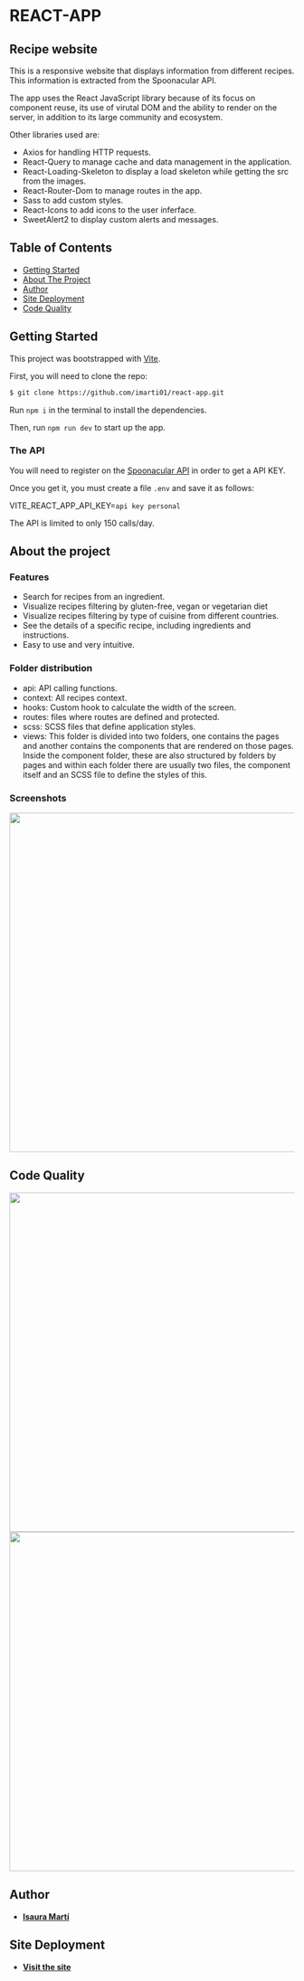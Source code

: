 # REACT-APP <!-- omit in toc -->

## Recipe website

This is a responsive website that displays information from different recipes. This information is extracted from the Spoonacular API.

The app uses the React JavaScript library because of its focus on component reuse, its use of virutal DOM and the ability to render on the server, in addition to its large community and ecosystem.

Other libraries used are:

- Axios for handling HTTP requests.
- React-Query to manage cache and data management in the application.
- React-Loading-Skeleton to display a load skeleton while getting the src from the images.
- React-Router-Dom to manage routes in the app.
- Sass to add custom styles.
- React-Icons to add icons to the user inferface.
- SweetAlert2 to display custom alerts and messages.

## Table of Contents <!-- omit in toc -->

- [Getting Started](#getting-started)
- [About The Project](#About-the-project)
- [Author](#author)
- [Site Deployment](#Site-Deployment)
- [Code Quality](#Code-Quality)

## Getting Started

This project was bootstrapped with [Vite](https://vitejs.dev/guide/).

First, you will need to clone the repo:

```bash
$ git clone https://github.com/imarti01/react-app.git
```

Run `npm i` in the terminal to install the dependencies.

Then, run `npm run dev` to start up the app.

### The API

You will need to register on the [Spoonacular API](https://spoonacular.com/food-api) in order to get a API KEY.

Once you get it, you must create a file `.env` and save it as follows:

VITE_REACT_APP_API_KEY=`api key personal`

The API is limited to only 150 calls/day.

## About the project

### Features

- Search for recipes from an ingredient.
- Visualize recipes filtering by gluten-free, vegan or vegetarian diet
- Visualize recipes filtering by type of cuisine from different countries.
- See the details of a specific recipe, including ingredients and instructions.
- Easy to use and very intuitive.

### Folder distribution

- api: API calling functions.
- context: All recipes context.
- hooks: Custom hook to calculate the width of the screen.
- routes: files where routes are defined and protected.
- scss: SCSS files that define application styles.
- views: This folder is divided into two folders, one contains the pages and another contains the components that are rendered on those pages. Inside the component folder, these are also structured by folders by pages and within each folder there are usually two files, the component itself and an SCSS file to define the styles of this.

### Screenshots

<img src='https://res.cloudinary.com/duokspzx0/image/upload/v1681206830/recipes/screenshots_didvuc.png' width='600'>

## Code Quality

<img src='https://res.cloudinary.com/duokspzx0/image/upload/v1681206155/recipes/sonarcloudReview_o7fqau.png' width='600'>
<img src='https://res.cloudinary.com/duokspzx0/image/upload/v1681206155/recipes/codefactorReview_z7d5m7.png' width='600'>

## Author

- **[Isaura Martí](https://github.com/imarti01)**

## Site Deployment

- **[Visit the site](https://main--meek-crostata-64b0b7.netlify.app/)**
